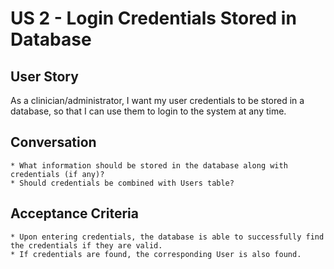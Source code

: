 US 2 - Login Credentials Stored in Database
=======

User Story
---
As a clinician/administrator, I want my user credentials to be stored in a database, so that I can use them
to login to the system at any time.


Conversation
----
	* What information should be stored in the database along with credentials (if any)?
	* Should credentials be combined with Users table?

Acceptance Criteria
----
	* Upon entering credentials, the database is able to successfully find the credentials if they are valid.
	* If credentials are found, the corresponding User is also found.